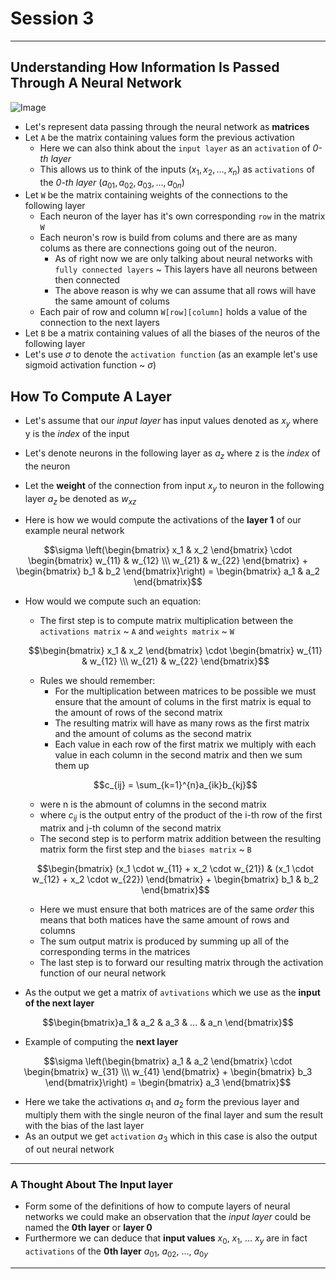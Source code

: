 
# Session 3

--- 

## Understanding How Information Is Passed Through A Neural Network

![Image](./how_neural_networks_work.png)

* Let's represent data passing through the neural network as **matrices**
 * Let `A` be the matrix containing values form the previous activation
    * Here we can also think about the `input layer` as an `activation` of *0-th layer* 
    * This allows us to think of the inputs ($x_1, x_2, ..., x_n$) as `activations` of the *0-th layer* ($a_{01}, a_{02}, a_{03}, ..., a_{0n}$) 
 * Let `W` be the matrix containing weights of the connections to the following layer 
    * Each neuron of the layer has it's own corresponding `row` in the matrix `W`
    * Each neuron's row is build from colums and there are as many colums as there are connections going out of the neuron.
        * As of right now we are only talking about neural networks with `fully connected layers` ~ This layers have all neurons between then connected
        * The above reason is why we can assume that all rows will have the same amount of colums
    * Each pair of row and column `W[row][column]` holds a value of the connection to the next layers
* Let `B` be a matrix containing values of all the biases of the neuros of the following layer 
* Let's use $\sigma$ to denote the `activation function` (as an example let's use sigmoid activation function ~ $\sigma$)

## How To Compute A Layer

* Let's assume that our *input layer* has input values denoted as $x_y$ where y is the *index* of the input 
* Let's denote neurons in the following layer as $a_z$ where z is the *index* of the neuron 
* Let the **weight** of the connection from input $x_y$ to neuron in the following layer $a_z$ be denoted as $w_{xz}$  

* Here is how we would compute the activations of the **layer 1** of our example neural network

$$\sigma \left(\begin{bmatrix} x_1 & x_2 \end{bmatrix} \cdot \begin{bmatrix} w_{11} & w_{12} \\\ w_{21} & w_{22} \end{bmatrix} + \begin{bmatrix} b_1 & b_2 \end{bmatrix}\right) = \begin{bmatrix} a_1 & a_2 \end{bmatrix}$$

* How would we compute such an equation:
    * The first step is to compute matrix multiplication between the `activations matrix` ~ `A` and `weights matrix` ~ `W`
    ```math
    \begin{bmatrix} x_1 & x_2 \end{bmatrix} \cdot \begin{bmatrix} w_{11} & w_{12} \\\ w_{21} & w_{22} \end{bmatrix}
    ```
    * Rules we should remember:
        * For the multiplication between matrices to be possible we must ensure that the amount of colums in the first matrix is equal to the amount of rows of the second matrix
        * The resulting matrix will have as many rows as the first matrix and the amount of colums as the second matrix
        * Each value in each row of the first matrix we multiply with each value in each column in the second matrix and then we sum them up
    ```math
    c_{ij} = \sum_{k=1}^{n}a_{ik}b_{kj}
    ```
    * were n is the abmount of columns in the second matrix
    * where $c_{ij}$ is the output entry of the product of the i-th row of the first matrix and j-th column of the second matrix
    * The second step is to perform matrix addition between the resulting matrix form the first step and the `biases matrix` ~ `B`
    
    ```math
    \begin{bmatrix} (x_1 \cdot w_{11} + x_2 \cdot w_{21}) & (x_1 \cdot w_{12} + x_2 \cdot w_{22}) \end{bmatrix} + \begin{bmatrix} b_1 & b_2 \end{bmatrix}
    ```
    * Here we must ensure that both matrices are of the same *order* this means that both matices have the same amount of rows and columns
    * The sum output matrix is produced by summing up all of the corresponding terms in the matrices
    * The last step is to forward our resulting matrix through the activation function of our neural network

* As the output we get a matrix of `avtivations` which we use as the **input of the next layer**

$$\begin{bmatrix}a_1 & a_2 & a_3 & ... & a_n \end{bmatrix}$$

* Example of computing the **next layer**

$$\sigma \left(\begin{bmatrix} a_1 & a_2 \end{bmatrix} \cdot \begin{bmatrix} w_{31} \\\ w_{41} \end{bmatrix} + \begin{bmatrix} b_3 \end{bmatrix}\right) = \begin{bmatrix} a_3 \end{bmatrix}$$

* Here we take the activations $a_1$ and $a_2$ form the previous layer and multiply them with the single neuron of the final layer and sum the result with the bias of the last layer 
* As an output we get `activation` $a_3$ which in this case is also the output of out neural network
---

### A Thought About The Input layer
* Form some of the definitions of how to compute layers of neural networks we could make an observation that the *input layer* could be named the **0th layer** or **layer 0** 
* Furthermore we can deduce that **input values** $x_0$, $x_1$, ... $x_y$ are in fact `activations` of the **0th layer** $a_{01}$, $a_{02}$, ..., $a_{0y}$
---
